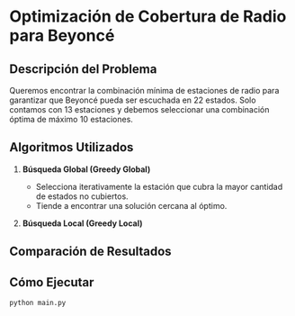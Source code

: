# Optimización de Cobertura de Radio para Beyoncé

## Descripción del Problema
Queremos encontrar la combinación mínima de estaciones de radio para garantizar que Beyoncé pueda ser escuchada en 22 estados. Solo contamos con 13 estaciones y debemos seleccionar una combinación óptima de máximo 10 estaciones.

## Algoritmos Utilizados
1. **Búsqueda Global (Greedy Global)**
   - Selecciona iterativamente la estación que cubra la mayor cantidad de estados no cubiertos.
   - Tiende a encontrar una solución cercana al óptimo.

2. **Búsqueda Local (Greedy Local)**
   

## Comparación de Resultados


## Cómo Ejecutar
```sh
python main.py

